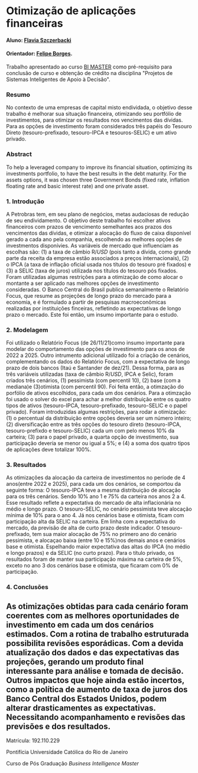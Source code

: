 # Otimização de aplicações financeiras

#### Aluno: [Flavia Szczerbacki](https://https://github.com/BIFla/tcc_bimaster)
#### Orientador: [Felipe Borges](https://github.com/FelipeBorgesC).



Trabalho apresentado ao curso [BI MASTER](https://ica.puc-rio.ai/bi-master) como pré-requisito para conclusão de curso e obtenção de crédito na disciplina "Projetos de Sistemas Inteligentes de Apoio à Decisão".



### Resumo

No contexto de uma empresas de capital misto endividada, o objetivo desse trabalho é melhorar sua situação financeira, otimizando seu portfólio de investimentos, para otimizar os resultados nos vencimentos das dívidas. 
Para as opções de investimento foram considerados três papéis do Tesouro Direto (tesouro-prefixado, tesouro-IPCA e tesouros-SELIC) e um ativo privado. 


### Abstract


To help a leveraged company to improve its financial situation, optimizing its investments portfolio, to have the best results in the debt maturity. 
For the assets options, it was chosen three Government Bonds (fixed rate, inflation floating rate and basic interest rate) and one private asset. 
 
### 1. Introdução

A Petrobras tem, em seu plano de negócios, metas audaciosas de redução de seu endividamento. O objetivo deste trabalho foi escolher ativos financeiros com prazos de vencimento semelhantes aos prazos dos vencimentos das dívidas, e otimizar a alocação do fluxo de caixa disponível gerado a cada ano pela companhia, escolhendo as melhores opções de investmentos disponívies. 
As variáveis de mercado que influenciam as escolhas são: (1) a taxa de câmbio R$/USD$ (pois tanto a dívida, como grande parte da receita da empresa estão associados a preços internacionais), (2) o IPCA (a taxa de inflação oficial usada nos títulos do tesouro pré fixados) e (3) a SELIC (taxa de juros) utilizada nos títulos do tesouro pós fixados. Foram utilizadas algumas restrições para a otimização de como alocar o montante a ser aplicado nas melhores opções de investimento consideradas. 
O Banco Central do Brasil publica semanalmente o Relatório Focus, que resume as projeções de longo prazo do mercado para a economia, e é formulado a partir de pesquisas macroeconômicas realizadas por instituições finceiras, refletindo as expectativas de longo prazo o mercado. Este foi então, um insumo importante para o estudo.   

### 2. Modelagem

Foi utilizado o Relatório Focus (de 26/11/21)como insumo importante para modelar do comportamento das opções de investimento para os anos de 2022 a 2025.
Outro intrumento adicional utilizado foi a criação de cenários, complementando os dados do Relatório Focus, com a expectativa de longo prazo de dois bancos (Itaú e Santander de dez/21). 
Dessa forma, para as três variáveis utilizadas (taxa de câmbio R$/USD$, IPCA e Selic), foram criados três cenários, (1) pessimista (com percentil 10), (2) base (com a mediana)e (3)otimista (com percentil 90).
Foi feita então, a otimzação do porfólio de ativos escolhidos, para cada um dos cenários. Para a otimzação foi usado o solver do excel para achar a melhor distribuição entre os quatro tipos de ativos (tesouro-IPCA, tesouro-prefixado, tesouro-SELIC e o papel privado).
Foram introduzidas algumas restrições, para rodar a otimização: (1) o percentual da distribuição entre opções deveria ser um número inteiro; (2) diversificação entre as três opções do tesouro direto (tesouro-IPCA, tesouro-prefixdo e tesouro-SELIC) cada um com pelo menos 10% da carteira; (3) para o papel privado, a quarta opção de investimento, sua participação deveria se menor ou igual a 5%; e (4) a soma dos quatro tipos de aplicações deve totalizar 100%.


### 3. Resultados

As otimizações da alocação da carteira de investimentos no període de 4 anos(entre 2022 e 2025), para cada um dos cenários, se comportou da seguinte forma:
O tesouro-IPCA teve a mesma distribuição de alocação para os três cenários. Sendo 10% ano 1 e 75% da carteira nos anos 2 a 4. Esse resultado reflete a expectativa do mercado de alta inflacionária no médio e longo prazo.
O tesouro-SELIC, no cenário pessimista teve alocação mínima de 10% para o ano 4. Já nos cenários base e otimista, ficam com participação alta da SELIC na carteira. Em linha com a expectativa do mercado, da previsão de alta de curto prazo deste indicador.
O tesouro-prefixado, tem sua maior alocação de 75% no primero ano do cenário pessimista, e alocaçao baixa (entre 10 e 15%)nos demais anos e cenários base e otimista. Espelhando maior expectativa das altas do IPCA (no médio e longo prazos) e da SELIC (no curto prazo).
Para o título privado, os resultados foram de manter sua participação máxima na carteira de 5%, exceto no ano 3 dos cenários base e otimista, que ficaram com 0% de participação.

### 4. Conclusões

As otimizações obtidas para cada cenário foram coerentes com as melhores oportunidades de investimento em cada um dos cenários estimados. 
Com a rotina de trabalho estruturada possibilita revisões esporádicas. Com a devida atualização dos dados e das expectativas das projeções, gerando um produto final interessante para análise e tomada de decisão.
Outros impactos que hoje ainda estão incertos, como a política de aumento de taxa de juros dos Banco Central dos Estados Unidos, podem alterar drasticamentes as expectativas. Necessitando acompanhamento e revisões das previsões e dos resultados.
---

Matrícula: 192.110.229

Pontifícia Universidade Católica do Rio de Janeiro

Curso de Pós Graduação *Business Intelligence Master*
